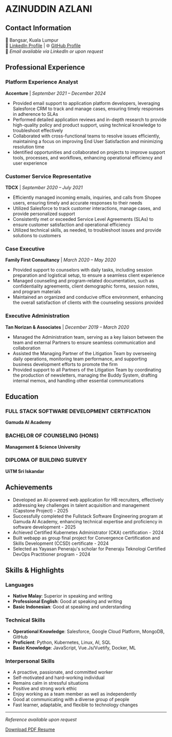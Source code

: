 # AZINUDDIN AZLANI

## Contact Information
📍 Bangsar, Kuala Lumpur  
💼 [LinkedIn Profile](https://www.linkedin.com/in/azinuddinazlani/) | 🌐 [GitHub Profile](https://github.com/azinuddinazlani)  
📧 *Email available via LinkedIn or upon request*

## Professional Experience

### Platform Experience Analyst
**Accenture** | *September 2021 – December 2024*

- Provided email support to application platform developers, leveraging Salesforce CRM to track and manage cases, ensuring timely responses in adherence to SLAs
- Performed detailed application reviews and in-depth research to provide high-quality policy and product support, using technical knowledge to troubleshoot effectively
- Collaborated with cross-functional teams to resolve issues efficiently, maintaining a focus on improving End User Satisfaction and minimizing resolution time
- Identified opportunities and collaborated on projects to improve support tools, processes, and workflows, enhancing operational efficiency and user experience

### Customer Service Representative
**TDCX** | *September 2020 – July 2021*

- Efficiently managed incoming emails, inquiries, and calls from Shopee users, ensuring timely and accurate responses to their needs
- Utilized Salesforce to track customer interactions, manage cases, and provide personalized support
- Consistently met or exceeded Service Level Agreements (SLAs) to ensure customer satisfaction and operational efficiency
- Utilized technical skills, as needed, to troubleshoot issues and provide solutions to customers

### Case Executive
**Family First Consultancy** | *March 2020 – May 2020*

- Provided support to counselors with daily tasks, including session preparation and logistical setup, to ensure a seamless client experience
- Managed counseling and program-related documentation, such as confidentiality agreements, client demographic forms, session notes, and program materials
- Maintained an organized and conducive office environment, enhancing the overall satisfaction of clients with the counseling sessions provided

### Executive Administration
**Tan Norizan & Associates** | *December 2019 – March 2020*

- Managed the Administration team, serving as a key liaison between the team and external Partners to ensure seamless communication and collaboration
- Assisted the Managing Partner of the Litigation Team by overseeing daily operations, monitoring team performance, and supporting business development efforts to promote the firm
- Provided support to all Partners of the Litigation Team by coordinating the production of newsletters, managing the Buddy System, drafting internal memos, and handling other essential communications

## Education

### FULL STACK SOFTWARE DEVELOPMENT CERTIFICATION
**Gamuda AI Academy**

### BACHELOR OF COUNSELING (HONS)
**Management & Science University**

### DIPLOMA OF BUILDING SURVEY
**UiTM Sri Iskandar**

## Achievements

- Developed an AI-powered web application for HR recruiters, effectively addressing key challenges in talent acquisition and management (Capstone Project) - 2025
- Successfully completed the Fullstack Software Engineering program at Gamuda AI Academy, enhancing technical expertise and proficiency in software development - 2025
- Achieved Certified Kubernetes Administrator (CKA) certification - 2024
- Built webapp as group final project for Convergence Certification and Skills Development (CCSD) certificate - 2024
- Selected as Yayasan Peneraju's scholar for Peneraju Teknologi Certified DevOps Practitioner program - 2024

## Skills & Highlights

### Languages
- **Native Malay**: Superior in speaking and writing
- **Professional English**: Good at speaking and writing
- **Basic Indonesian**: Good at speaking and understanding

### Technical Skills
- **Operational Knowledge**: Salesforce, Google Cloud Platform, MongoDB, GitHub
- **Proficient**: Python, Kubernetes, Linux, AI, SQL
- **Basic Knowledge**: JavaScript, Vue.Js/Vuetify, Docker, ML

### Interpersonal Skills
- A proactive, passionate, and committed worker
- Self-motivated and hard-working individual
- Remains calm in stressful situations
- Positive and strong work ethic
- Enjoy working as a team member as well as independently
- Good at communicating with a diverse group of people
- Fast learner, adaptable, and flexible to technology changes

---

*Reference available upon request*

[Download PDF Resume](./Azinuddin_Azlani_2025_Resume.pdf) <!-- Add this line after you upload your PDF resume -->
